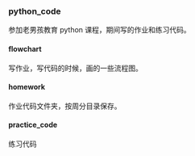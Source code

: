 ### python_code
参加老男孩教育 python 课程，期间写的作业和练习代码。

#### flowchart
写作业，写代码的时候，画的一些流程图。

#### homework
作业代码文件夹，按周分目录保存。

#### practice_code
练习代码